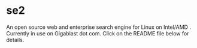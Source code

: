 se2
===

An open source web and enterprise search engine for Linux on Intel/AMD . Currently in use on Gigablast dot com. Click on the README file below for details.
